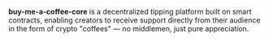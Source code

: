 **buy-me-a-coffee-core** is a decentralized tipping platform built on smart contracts, enabling creators to receive support directly from their audience in the form of crypto "coffees" — no middlemen, just pure appreciation.
